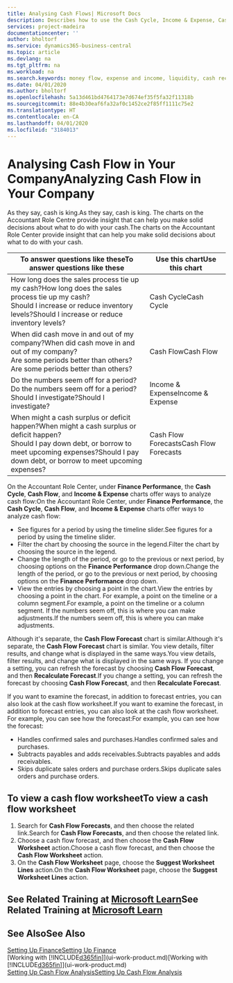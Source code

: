 ```yaml
---
title: Analysing Cash Flows| Microsoft Docs
description: Describes how to use the Cash Cycle, Income & Expense, Cash Flow, and Cash Flow Forecast charts to analyze the past and future flow of money in and out of your company.
services: project-madeira
documentationcenter: ''
author: bholtorf
ms.service: dynamics365-business-central
ms.topic: article
ms.devlang: na
ms.tgt_pltfrm: na
ms.workload: na
ms.search.keywords: money flow, expense and income, liquidity, cash receipts minus cash payments, Cartera
ms.date: 04/01/2020
ms.author: bholtorf
ms.openlocfilehash: 5a13d461bd4764173e7d674ef35f5fa32f11318b
ms.sourcegitcommit: 88e4b30eaf6fa32af0c1452ce2f85ff1111c75e2
ms.translationtype: HT
ms.contentlocale: en-CA
ms.lasthandoff: 04/01/2020
ms.locfileid: "3184013"
---
```

# <a name="analyzing-cash-flow-in-your-company"></a><span data-ttu-id="3af73-103">Analysing Cash Flow in Your Company</span><span class="sxs-lookup"><span data-stu-id="3af73-103">Analyzing Cash Flow in Your Company</span></span>
<span data-ttu-id="3af73-104">As they say, cash is king.</span><span class="sxs-lookup"><span data-stu-id="3af73-104">As they say, cash is king.</span></span> <span data-ttu-id="3af73-105">The charts on the Accountant Role Centre provide insight that can help you make solid decisions about what to do with your cash.</span><span class="sxs-lookup"><span data-stu-id="3af73-105">The charts on the Accountant Role Center provide insight that can help you make solid decisions about what to do with your cash.</span></span>  

| <span data-ttu-id="3af73-106">To answer questions like these</span><span class="sxs-lookup"><span data-stu-id="3af73-106">To answer questions like these</span></span> | <span data-ttu-id="3af73-107">Use this chart</span><span class="sxs-lookup"><span data-stu-id="3af73-107">Use this chart</span></span> |
| --- | --- |
| <span data-ttu-id="3af73-108">How long does the sales process tie up my cash?</span><span class="sxs-lookup"><span data-stu-id="3af73-108">How long does the sales process tie up my cash?</span></span></br> <span data-ttu-id="3af73-109">Should I increase or reduce inventory levels?</span><span class="sxs-lookup"><span data-stu-id="3af73-109">Should I increase or reduce inventory levels?</span></span> |<span data-ttu-id="3af73-110">Cash Cycle</span><span class="sxs-lookup"><span data-stu-id="3af73-110">Cash Cycle</span></span> |
| <span data-ttu-id="3af73-111">When did cash move in and out of my company?</span><span class="sxs-lookup"><span data-stu-id="3af73-111">When did cash move in and out of my company?</span></span></br> <span data-ttu-id="3af73-112">Are some periods better than others?</span><span class="sxs-lookup"><span data-stu-id="3af73-112">Are some periods better than others?</span></span> |<span data-ttu-id="3af73-113">Cash Flow</span><span class="sxs-lookup"><span data-stu-id="3af73-113">Cash Flow</span></span> |
| <span data-ttu-id="3af73-114">Do the numbers seem off for a period?</span><span class="sxs-lookup"><span data-stu-id="3af73-114">Do the numbers seem off for a period?</span></span></br> <span data-ttu-id="3af73-115">Should I investigate?</span><span class="sxs-lookup"><span data-stu-id="3af73-115">Should I investigate?</span></span> |<span data-ttu-id="3af73-116">Income & Expense</span><span class="sxs-lookup"><span data-stu-id="3af73-116">Income & Expense</span></span> |
| <span data-ttu-id="3af73-117">When might a cash surplus or deficit happen?</span><span class="sxs-lookup"><span data-stu-id="3af73-117">When might a cash surplus or deficit happen?</span></span></br> <span data-ttu-id="3af73-118">Should I pay down debt, or borrow to meet upcoming expenses?</span><span class="sxs-lookup"><span data-stu-id="3af73-118">Should I pay down debt, or borrow to meet upcoming expenses?</span></span> |<span data-ttu-id="3af73-119">Cash Flow Forecasts</span><span class="sxs-lookup"><span data-stu-id="3af73-119">Cash Flow Forecasts</span></span> |

<span data-ttu-id="3af73-120">On the Accountant Role Center, under **Finance Performance**, the **Cash Cycle**, **Cash Flow**, and **Income & Expense** charts offer ways to analyze cash flow:</span><span class="sxs-lookup"><span data-stu-id="3af73-120">On the Accountant Role Center, under **Finance Performance**, the **Cash Cycle**, **Cash Flow**, and **Income & Expense** charts offer ways to analyze cash flow:</span></span>  

* <span data-ttu-id="3af73-121">See figures for a period by using the timeline slider.</span><span class="sxs-lookup"><span data-stu-id="3af73-121">See figures for a period by using the timeline slider.</span></span>  
* <span data-ttu-id="3af73-122">Filter the chart by choosing the source in the legend.</span><span class="sxs-lookup"><span data-stu-id="3af73-122">Filter the chart by choosing the source in the legend.</span></span>  
* <span data-ttu-id="3af73-123">Change the length of the period, or go to the previous or next period, by choosing options on the **Finance Performance** drop down.</span><span class="sxs-lookup"><span data-stu-id="3af73-123">Change the length of the period, or go to the previous or next period, by choosing options on the **Finance Performance** drop down.</span></span>  
* <span data-ttu-id="3af73-124">View the entries by choosing a point in the chart.</span><span class="sxs-lookup"><span data-stu-id="3af73-124">View the entries by choosing a point in the chart.</span></span> <span data-ttu-id="3af73-125">For example, a point on the timeline or a column segment.</span><span class="sxs-lookup"><span data-stu-id="3af73-125">For example, a point on the timeline or a column segment.</span></span> <span data-ttu-id="3af73-126">If the numbers seem off, this is where you can make adjustments.</span><span class="sxs-lookup"><span data-stu-id="3af73-126">If the numbers seem off, this is where you can make adjustments.</span></span>  

<span data-ttu-id="3af73-127">Although it's separate, the **Cash Flow Forecast** chart is similar.</span><span class="sxs-lookup"><span data-stu-id="3af73-127">Although it's separate, the **Cash Flow Forecast** chart is similar.</span></span> <span data-ttu-id="3af73-128">You view details, filter results, and change what is displayed in the same ways.</span><span class="sxs-lookup"><span data-stu-id="3af73-128">You view details, filter results, and change what is displayed in the same ways.</span></span> <span data-ttu-id="3af73-129">If you change a setting, you can refresh the forecast by choosing **Cash Flow Forecast**, and then **Recalculate Forecast**.</span><span class="sxs-lookup"><span data-stu-id="3af73-129">If you change a setting, you can refresh the forecast by choosing **Cash Flow Forecast**, and then **Recalculate Forecast**.</span></span>

<span data-ttu-id="3af73-130">If you want to examine the forecast, in addition to forecast entries, you can also look at the cash flow worksheet.</span><span class="sxs-lookup"><span data-stu-id="3af73-130">If you want to examine the forecast, in addition to forecast entries, you can also look at the cash flow worksheet.</span></span> <span data-ttu-id="3af73-131">For example, you can see how the forecast:</span><span class="sxs-lookup"><span data-stu-id="3af73-131">For example, you can see how the forecast:</span></span>

* <span data-ttu-id="3af73-132">Handles confirmed sales and purchases.</span><span class="sxs-lookup"><span data-stu-id="3af73-132">Handles confirmed sales and purchases.</span></span>  
* <span data-ttu-id="3af73-133">Subtracts payables and adds receivables.</span><span class="sxs-lookup"><span data-stu-id="3af73-133">Subtracts payables and adds receivables.</span></span>  
* <span data-ttu-id="3af73-134">Skips duplicate sales orders and purchase orders.</span><span class="sxs-lookup"><span data-stu-id="3af73-134">Skips duplicate sales orders and purchase orders.</span></span>  

## <a name="to-view-a-cash-flow-worksheet"></a><span data-ttu-id="3af73-135">To view a cash flow worksheet</span><span class="sxs-lookup"><span data-stu-id="3af73-135">To view a cash flow worksheet</span></span>
1. <span data-ttu-id="3af73-136">Search for **Cash Flow Forecasts**, and then choose the related link.</span><span class="sxs-lookup"><span data-stu-id="3af73-136">Search for **Cash Flow Forecasts**, and then choose the related link.</span></span>  
2. <span data-ttu-id="3af73-137">Choose a cash flow forecast, and then choose the **Cash Flow Worksheet** action.</span><span class="sxs-lookup"><span data-stu-id="3af73-137">Choose a cash flow forecast, and then choose the **Cash Flow Worksheet** action.</span></span>  
3. <span data-ttu-id="3af73-138">On the **Cash Flow Worksheet** page, choose the **Suggest Worksheet Lines** action.</span><span class="sxs-lookup"><span data-stu-id="3af73-138">On the **Cash Flow Worksheet** page, choose the **Suggest Worksheet Lines** action.</span></span>  

## <a name="see-related-training-at-microsoft-learn"></a><span data-ttu-id="3af73-139">See Related Training at [Microsoft Learn](/learn/modules/forecast-cash-flow-dynamics-365-business-central/index)</span><span class="sxs-lookup"><span data-stu-id="3af73-139">See Related Training at [Microsoft Learn](/learn/modules/forecast-cash-flow-dynamics-365-business-central/index)</span></span>

## <a name="see-also"></a><span data-ttu-id="3af73-140">See Also</span><span class="sxs-lookup"><span data-stu-id="3af73-140">See Also</span></span>
[<span data-ttu-id="3af73-141">Setting Up Finance</span><span class="sxs-lookup"><span data-stu-id="3af73-141">Setting Up Finance</span></span>](finance-setup-finance.md)  
<span data-ttu-id="3af73-142">[Working with [!INCLUDE[d365fin](includes/d365fin_md.md)]](ui-work-product.md)</span><span class="sxs-lookup"><span data-stu-id="3af73-142">[Working with [!INCLUDE[d365fin](includes/d365fin_md.md)]](ui-work-product.md)</span></span>  
[<span data-ttu-id="3af73-143">Setting Up Cash Flow Analysis</span><span class="sxs-lookup"><span data-stu-id="3af73-143">Setting Up Cash Flow Analysis</span></span>](finance-setup-cash-flow-analyses.md)  
